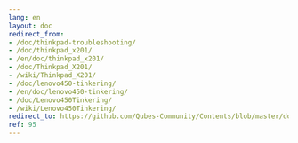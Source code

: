 ```yaml
---
lang: en
layout: doc
redirect_from:
- /doc/thinkpad-troubleshooting/
- /doc/thinkpad_x201/
- /en/doc/thinkpad_x201/
- /doc/Thinkpad_X201/
- /wiki/Thinkpad_X201/
- /doc/lenovo450-tinkering/
- /en/doc/lenovo450-tinkering/
- /doc/Lenovo450Tinkering/
- /wiki/Lenovo450Tinkering/
redirect_to: https://github.com/Qubes-Community/Contents/blob/master/docs/troubleshooting/thinkpad-troubleshooting.md
ref: 95
---
```

